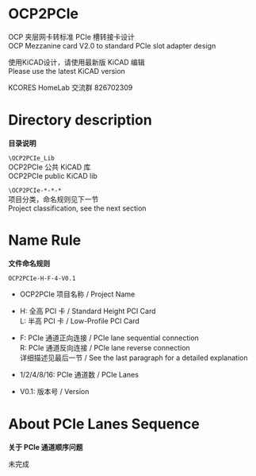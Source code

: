 # OCP2PCIe
 OCP 夹层网卡转标准 PCIe 槽转接卡设计  
 OCP Mezzanine card V2.0 to standard PCIe slot adapter design
 
 使用KiCAD设计，请使用最新版 KiCAD 编辑  
 Please use the latest KiCAD version
 
 KCORES HomeLab 交流群 826702309

# Directory description
**目录说明**  

`\OCP2PCIe_Lib`  
OCP2PCIe 公共 KiCAD 库  
OCP2PCIe public KiCAD lib

`\OCP2PCIe-*-*-*`  
项目分类，命名规则见下一节  
Project classification, see the next section

# Name Rule
 **文件命名规则**  
 
 `OCP2PCIe-H-F-4-V0.1`  
 
 - OCP2PCIe 项目名称 / Project Name  
 
 - H: 全高 PCI 卡 / Standard Height PCI Card  
 L: 半高 PCI 卡 / Low-Profile PCI Card
 
 - F: PCIe 通道正向连接 / PCIe lane sequential connection  
 R: PCIe 通道反向连接 / PCIe lane reverse connection  
 详细描述见最后一节 / See the last paragraph for a detailed explanation
 
 - 1/2/4/8/16: PCIe 通道数 / PCIe Lanes  
 
 - V0.1: 版本号 / Version

# About PCIe Lanes Sequence
**关于 PCIe 通道顺序问题**

未完成
